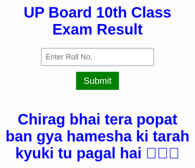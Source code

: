 
<!-- index.html -->
<html>
<head>
<title>UP Board 10th Class Exam Result</title>
<style>
  body {
    font-family: Arial, sans-serif;
    text-align: center;
    margin-top: 100px;
  }
  h1 {
    font-size: 36px;
    color: red;
  }
  .input-box {
    font-size: 20px;
    padding: 10px;
    width: 300px;
  }
  .submit-button {
    font-size: 24px;
    padding: 10px 20px;
    background-color: green;
    color: white;
    border: none;
    cursor: pointer;
  }
  .submit-button:hover {
    background-color: darkgreen;
  }
</style>
</head>
<body>
<h1>UP Board 10th Class Exam Result</h1>
<form action="popat.html" method="get">
  <input class="input-box" type="text" placeholder="Enter Roll No." required><br><br>
  <input class="submit-button" type="submit" value="Submit">
</form>
</body>
</html>

<!-- popat.html -->
<html>
<head>
<title>April Fool Prank</title>
<style>
  body {
    font-family: Arial, sans-serif;
    text-align: center;
    margin-top: 100px;
  }
  h1 {
    font-size: 40px;
    color: blue;
    font-weight: bold;
  }
</style>
</head>
<body>
<h1>Chirag bhai tera popat ban gya hamesha ki tarah kyuki tu pagal hai 🤣🤣🤣</h1>
</body>
</html>
